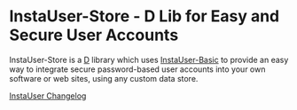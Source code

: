 InstaUser-Store - D Lib for Easy and Secure User Accounts
=========================================================

InstaUser-Store is a [D](http://dlang.org) library which uses
[InstaUser-Basic](https://github.com/Abscissa/InstaUser) to provide an easy way to integrate
secure password-based user accounts into your own software or web sites, using
any custom data store.

[InstaUser Changelog](https://github.com/Abscissa/InstaUser/blob/master/CHANGELOG.md)
